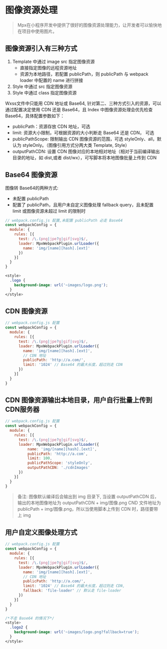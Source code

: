 # 图像资源处理

> Mpx在小程序开发中提供了很好的图像资源处理能力，让开发者可以愉快地在项目中使用图片。

## 图像资源引入有三种方式
1. Template 中通过 image src 指定图像资源
    - 直接指定图像的远程资源地址
    - 资源为本地路径，若配置 publicPath，则 publicPath 与 webpack loader 中配置的 name 进行拼接
2. Style 中通过 src 指定图像资源
3. Style 中通过 class 指定图像资源

  Wxss文件中只能用 CDN 地址或 Base64, 针对第二、三种方式引入的资源，可以通过配置决定使用 CDN 还是 Base64，且 Index 中图像资源处理会优先检查 Base64，具体配置参数如下：
* publicPath：资源存放 CDN 地址，可选
* limit: 资源大小限制，可根据资源的大小判断走 Base64 还是 CDN， 可选
* publicPathScope: 限制输出 CDN 图像资源的范围，可选 styleOnly、all，默认为 styleOnly。（图像引用方式分两大类 Template, Style）
* outputPathCDN: 设置 CDN 图像对应的本地相对地址（相对于当前编译输出目录的地址，如 dist,或者 dist/wx），可写脚本将本地图像批量上传到 CDN

## Base64 图像资源
图像转 Base64的两种方式:
* 未配置 publicPath
* 配置了 publicPath，且用户未自定义图像处理 fallback query，且未配置 limit 或图像资源未超过 limit 的限制时
```js
// webpack.config.js 配置,未配置 publicPath 必走 Base64
const webpackConfig = {
  module: {
    rules: [{
      test: /\.(png|jpe?g|gif|svg)$/,
      loader: MpxWebpackPlugin.urlLoader({
        name: 'img/[name][hash].[ext]'
      })
    }]
  }
}
```
```css
<style>
  .logo {
    background-image: url('~images/logo.png');
  }
</style>
```
## CDN 图像资源
```js
// webpack.config.js 配置
const webpackConfig = {
  module: {
    rules: [{
      test: /\.(png|jpe?g|gif|svg)$/,
      loader: MpxWebpackPlugin.urlLoader({
        name: 'img/[name][hash].[ext]',
        // CDN 地址
        publicPath: 'http://a.com/',
        limit: '1024' // Base64 的最大长度，超过则走 CDN
      })
    }]
  }
}
```

## CDN 图像资源输出本地目录，用户自行批量上传到CDN服务器
```js
// webpack.config.js 配置
const webpackConfig = {
  module: {
    rules: [{
      test: /\.(png|jpe?g|gif|svg)$/,
      loader: MpxWebpackPlugin.urlLoader({
          name: 'img/[name][hash].[ext]',
          publicPath: 'http://a.com',
          limit: 100,
          publicPathScope: 'styleOnly',
          outputPathCDN: './cdnImages'
      })
    }]
  }
}
```
> 备注:
> 图像默认编译后会输出到 img 目录下, 当设置 outputPathCDN 后，输出的本地图像地址为 outputPathCDN + img/图像.png
> CND 文件地址为 publicPath + img/图像.png，所以当使用脚本上传到 CDN 时，路径要带上 img

## 用户自定义图像处理方式
```js
// webpack.config.js 配置
const webpackConfig = {
  module: {
    rules: [{
      test: /\.(png|jpe?g|gif|svg)$/,
      loader: MpxWebpackPlugin.urlLoader({
        name: 'img/[name][hash].[ext]',
        // CDN 地址
        publicPath: 'http://a.com/',
        limit: '1024' // Base64 的最大长度，超过则走 CDN,
        fallback: 'file-loader' // 默认走 file-loader
      })
    }]
  }
}
```
```css
/*不走 Base64 的情况下*/
<style>
  .logo2 {
    background-image: url('~images/logo.png?fallback=true');
  }
</style>
```
